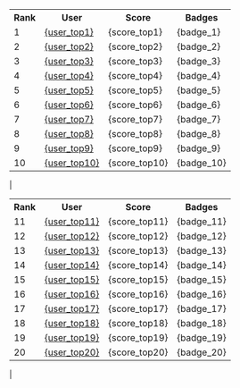  <table> <tr><th>Rank</th><th>User</th><th>Score</th><th>Badges</th></tr><tr><td>1</td><td><a href="https://www.github.com/{user_top1}"> {user_top1} </a></td><td>{score_top1}</td><td>{badge_1}</td></tr> <tr><td>2</td><td><a href="https://www.github.com/{user_top2}"> {user_top2} </a></td><td>{score_top2}</td><td>{badge_2}</td></tr> <tr><td>3</td><td><a href="https://www.github.com/{user_top3}"> {user_top3} </a></td><td>{score_top3}</td><td>{badge_3}</td></tr> <tr><td>4</td><td><a href="https://www.github.com/{user_top4}"> {user_top4} </a></td><td>{score_top4}</td><td>{badge_4}</td></tr> <tr><td>5</td><td><a href="https://www.github.com/{user_top5}"> {user_top5} </a></td><td>{score_top5}</td><td>{badge_5}</td></tr> <tr><td>6</td><td><a href="https://www.github.com/{user_top6}"> {user_top6} </a></td><td>{score_top6}</td><td>{badge_6}</td></tr> <tr><td>7</td><td><a href="https://www.github.com/{user_top7}"> {user_top7} </a></td><td>{score_top7}</td><td>{badge_7}</td></tr> <tr><td>8</td><td><a href="https://www.github.com/{user_top8}"> {user_top8} </a></td><td>{score_top8}</td><td>{badge_8}</td></tr> <tr><td>9</td><td><a href="https://www.github.com/{user_top9}"> {user_top9} </a></td><td>{score_top9}</td><td>{badge_9}</td></tr> <tr><td>10</td><td><a href="https://www.github.com/{user_top10}"> {user_top10} </a></td><td>{score_top10}</td><td>{badge_10}</td></tr> </table> | <table> <tr><th>Rank</th><th>User</th><th>Score</th><th>Badges</th></tr><tr><td>11</td><td><a href="https://www.github.com/{user_top11}"> {user_top11} </a></td><td>{score_top11}</td><td>{badge_11}</td></tr><tr><td>12</td><td><a href="https://www.github.com/{user_top12}"> {user_top12} </a></td><td>{score_top12}</td><td>{badge_12}</td></tr><tr><td>13</td><td><a href="https://www.github.com/{user_top13}"> {user_top13} </a></td><td>{score_top13}</td><td>{badge_13}</td></tr><tr><td>14</td><td><a href="https://www.github.com/{user_top14}"> {user_top14} </a></td><td>{score_top14}</td><td>{badge_14}</td></tr><tr><td>15</td><td><a href="https://www.github.com/{user_top15}"> {user_top15} </a></td><td>{score_top15}</td><td>{badge_15}</td></tr><tr><td>16</td><td><a href="https://www.github.com/{user_top16}"> {user_top16} </a></td><td>{score_top16}</td><td>{badge_16}</td></tr><tr><td>17</td><td><a href="https://www.github.com/{user_top17}"> {user_top17} </a></td><td>{score_top17}</td><td>{badge_17}</td></tr><tr><td>18</td><td><a href="https://www.github.com/{user_top18}"> {user_top18} </a></td><td>{score_top18}</td><td>{badge_18}</td></tr><tr><td>19</td><td><a href="https://www.github.com/{user_top19}"> {user_top19} </a></td><td>{score_top19}</td><td>{badge_19}</td></tr><tr><td>20</td><td><a href="https://www.github.com/{user_top20}"> {user_top20} </a></td><td>{score_top20}</td><td>{badge_20}</td></tr></table>|